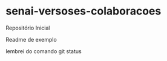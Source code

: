 # senai-versoses-colaboracoes
Repositório Inicial  

Readme de exemplo

lembrei do comando git status
